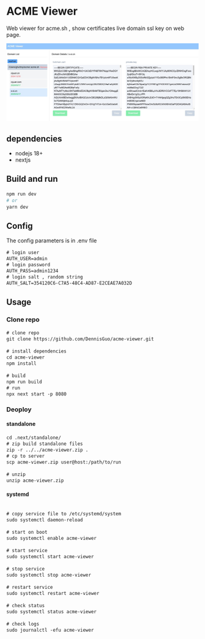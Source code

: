 
# ACME Viewer

Web viewer for acme.sh , show certificates live domain ssl key on web page.

<img src="./screen.jpg" width="600px" />

## dependencies

- nodejs 18+
- nextjs

## Build and run 

```bash
npm run dev
# or
yarn dev
```

## Config

The config parameters is in .env file 

```shell
# login user
AUTH_USER=admin
# login password
AUTH_PASS=admin1234
# login salt , random string 
AUTH_SALT=354120C6-C7A5-48C4-AD87-E2CEAE7A032D
```

## Usage  

### Clone repo

```shell
# clone repo
git clone https://github.com/DennisGuo/acme-viewer.git

# install dependencies
cd acme-viewer
npm install

# build
npm run build
# run 
npx next start -p 8080
```

### Deoploy 

#### standalone

```shell
cd .next/standalone/
# zip build standalone files
zip -r ../../acme-viewer.zip .
# cp to server
scp acme-viewer.zip user@host:/path/to/run

# unzip 
unzip acme-viewer.zip

```

#### systemd

```shell

# copy service file to /etc/systemd/system
sudo systemctl daemon-reload

# start on boot
sudo systemctl enable acme-viewer

# start service
sudo systemctl start acme-viewer

# stop service
sudo systemctl stop acme-viewer

# restart service
sudo systemctl restart acme-viewer

# check status
sudo systemctl status acme-viewer

# check logs
sudo journalctl -efu acme-viewer

```